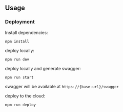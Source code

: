 ## Usage

### Deployment

Install dependencies:

```
npm install
```

deploy locally:

```
npm run dev
```

deploy locally and generate swagger:

```
npm run start
```

swagger will be available at `https://{base-url}/swagger`

deploy to the cloud:

```
npm run deploy
```
